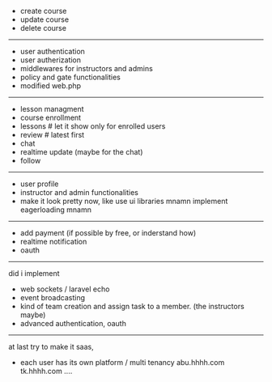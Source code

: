 - create course 
- update course 
- delete course
---
- user authentication
- user autherization
- middlewares for instructors and admins
- policy and gate functionalities
- modified web.php
---
- lesson managment
- course enrollment
- lessons # let it show only for enrolled users
- review # latest first
- chat
- realtime update (maybe for the chat)
- follow
---
- user profile
- instructor and admin functionalities
- make it look pretty now, like use ui libraries mnamn implement eagerloading mnamn
---
- add payment (if possible by free, or inderstand how)
- realtime notification
- oauth



---
did i implement
- web sockets / laravel echo
- event broadcasting
- kind of team creation and assign task to a member. (the instructors maybe)
- advanced authentication, oauth
---

at last try to make it saas, 
- each user has its own platform / multi tenancy
abu.hhhh.com
tk.hhhh.com
....